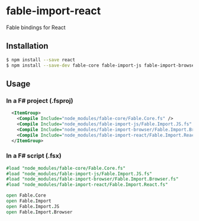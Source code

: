 # fable-import-react

Fable bindings for React

## Installation

```sh
$ npm install --save react
$ npm install --save-dev fable-core fable-import-js fable-import-browser fable-import-react
```

## Usage

### In a F# project (.fsproj)

```xml
  <ItemGroup>
    <Compile Include="node_modules/fable-core/Fable.Core.fs" />
    <Compile Include="node_modules/fable-import-js/Fable.Import.JS.fs" />
    <Compile Include="node_modules/fable-import-browser/Fable.Import.Browser.fs" />
    <Compile Include="node_modules/fable-import-react/Fable.Import.React.fs" />
  </ItemGroup>
```

### In a F# script (.fsx)

```fsharp
#load "node_modules/fable-core/Fable.Core.fs"
#load "node_modules/fable-import-js/Fable.Import.JS.fs"
#load "node_modules/fable-import-browser/Fable.Import.Browser.fs"
#load "node_modules/fable-import-react/Fable.Import.React.fs"

open Fable.Core
open Fable.Import
open Fable.Import.JS
open Fable.Import.Browser
```
